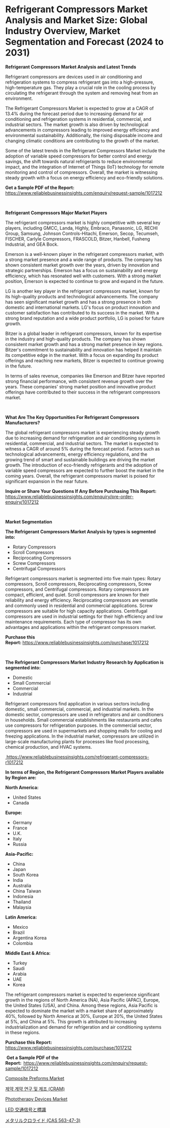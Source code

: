 <p><h1>Refrigerant Compressors Market Analysis and Market Size: Global Industry Overview, Market Segmentation and Forecast (2024 to 2031)</h1></p><p><strong>Refrigerant Compressors Market Analysis and Latest Trends</strong></p>
<p><p>Refrigerant compressors are devices used in air conditioning and refrigeration systems to compress refrigerant gas into a high-pressure, high-temperature gas. They play a crucial role in the cooling process by circulating the refrigerant through the system and removing heat from an environment.</p><p>The Refrigerant Compressors Market is expected to grow at a CAGR of 13.4% during the forecast period due to increasing demand for air conditioning and refrigeration systems in residential, commercial, and industrial sectors. The market growth is also driven by technological advancements in compressors leading to improved energy efficiency and environmental sustainability. Additionally, the rising disposable income and changing climatic conditions are contributing to the growth of the market.</p><p>Some of the latest trends in the Refrigerant Compressors Market include the adoption of variable speed compressors for better control and energy savings, the shift towards natural refrigerants to reduce environmental impact, and the integration of Internet of Things (IoT) technology for remote monitoring and control of compressors. Overall, the market is witnessing steady growth with a focus on energy efficiency and eco-friendly solutions.</p></p>
<p><strong>Get a Sample PDF of the Report:&nbsp;</strong> <a href="https://www.reliablebusinessinsights.com/enquiry/request-sample/1017212">https://www.reliablebusinessinsights.com/enquiry/request-sample/1017212</a></p>
<p>&nbsp;</p>
<p><strong>Refrigerant Compressors Major Market Players</strong></p>
<p><p>The refrigerant compressors market is highly competitive with several key players, including GMCC, Landa, Highly, Embraco, Panasonic, LG, RECHI Group, Samsung, Johnson Controls-Hitachi, Emerson, Secop, Tecumseh, FISCHER, Carlyle Compressors, FRASCOLD, Bitzer, Hanbell, Fusheng Industrial, and GEA Bock.</p><p>Emerson is a well-known player in the refrigerant compressors market, with a strong market presence and a wide range of products. The company has shown consistent market growth over the years, driven by innovation and strategic partnerships. Emerson has a focus on sustainability and energy efficiency, which has resonated well with customers. With a strong market position, Emerson is expected to continue to grow and expand in the future.</p><p>LG is another key player in the refrigerant compressors market, known for its high-quality products and technological advancements. The company has seen significant market growth and has a strong presence in both domestic and international markets. LG's focus on product innovation and customer satisfaction has contributed to its success in the market. With a strong brand reputation and a wide product portfolio, LG is poised for future growth.</p><p>Bitzer is a global leader in refrigerant compressors, known for its expertise in the industry and high-quality products. The company has shown consistent market growth and has a strong market presence in key regions. Bitzer's commitment to sustainability and innovation has helped it maintain its competitive edge in the market. With a focus on expanding its product offerings and reaching new markets, Bitzer is expected to continue growing in the future.</p><p>In terms of sales revenue, companies like Emerson and Bitzer have reported strong financial performance, with consistent revenue growth over the years. These companies' strong market position and innovative product offerings have contributed to their success in the refrigerant compressors market.</p></p>
<p>&nbsp;</p>
<p><strong>What Are The Key Opportunities For Refrigerant Compressors Manufacturers?</strong></p>
<p><p>The global refrigerant compressors market is experiencing steady growth due to increasing demand for refrigeration and air conditioning systems in residential, commercial, and industrial sectors. The market is expected to witness a CAGR of around 5% during the forecast period. Factors such as technological advancements, energy efficiency regulations, and the growing trend of smart and sustainable buildings are driving the market growth. The introduction of eco-friendly refrigerants and the adoption of variable speed compressors are expected to further boost the market in the coming years. Overall, the refrigerant compressors market is poised for significant expansion in the near future.</p></p>
<p><strong>Inquire or Share Your Questions If Any Before Purchasing This Report:</strong> <a href="https://www.reliablebusinessinsights.com/enquiry/pre-order-enquiry/1017212">https://www.reliablebusinessinsights.com/enquiry/pre-order-enquiry/1017212</a></p>
<p>&nbsp;</p>
<p><strong>Market Segmentation</strong></p>
<p><strong>The Refrigerant Compressors Market Analysis by types is segmented into:</strong></p>
<p><ul><li>Rotary Compressors</li><li>Scroll Compressors</li><li>Reciprocating Compressors</li><li>Screw Compressors</li><li>Centrifugal Compressors</li></ul></p>
<p><p>Refrigerant compressors market is segmented into five main types: Rotary compressors, Scroll compressors, Reciprocating compressors, Screw compressors, and Centrifugal compressors. Rotary compressors are compact, efficient, and quiet. Scroll compressors are known for their reliability and energy efficiency. Reciprocating compressors are versatile and commonly used in residential and commercial applications. Screw compressors are suitable for high capacity applications. Centrifugal compressors are used in industrial settings for their high efficiency and low maintenance requirements. Each type of compressor has its own advantages and applications within the refrigerant compressors market.</p></p>
<p><strong>Purchase this Report:&nbsp;</strong><a href="https://www.reliablebusinessinsights.com/purchase/1017212">https://www.reliablebusinessinsights.com/purchase/1017212</a></p>
<p>&nbsp;</p>
<p><strong>The Refrigerant Compressors Market Industry Research by Application is segmented into:</strong></p>
<p><ul><li>Domestic</li><li>Small Commercial</li><li>Commercial</li><li>Industrial</li></ul></p>
<p><p>Refrigerant compressors find application in various sectors including domestic, small commercial, commercial, and industrial markets. In the domestic sector, compressors are used in refrigerators and air conditioners in households. Small commercial establishments like restaurants and cafes use compressors for refrigeration purposes. In the commercial sector, compressors are used in supermarkets and shopping malls for cooling and freezing applications. In the industrial market, compressors are utilized in large-scale manufacturing plants for processes like food processing, chemical production, and HVAC systems.</p></p>
<p><a href="https://www.reliablebusinessinsights.com/refrigerant-compressors-r1017212">&nbsp;https://www.reliablebusinessinsights.com/refrigerant-compressors-r1017212</a></p>
<p><strong>In terms of Region, the Refrigerant Compressors Market Players available by Region are:</strong></p>
<p>
    <p> <strong> North America: </strong>
        <ul>
            <li>United States</li>
            <li>Canada</li>
        </ul>
        </p> 
    <p> <strong> Europe: </strong>
        <ul>
            <li>Germany</li>
            <li>France</li>
            <li>U.K.</li>
            <li>Italy</li>
            <li>Russia</li>
        </ul>
        </p> 
    <p> <strong> Asia-Pacific: </strong>
        <ul>
            <li>China</li>
            <li>Japan</li>
            <li>South Korea</li>
            <li>India</li>
            <li>Australia</li>
            <li>China Taiwan</li>
            <li>Indonesia</li>
            <li>Thailand</li>
            <li>Malaysia</li>
        </ul>
        </p> 
    <p> <strong> Latin America: </strong>
        <ul>
            <li>Mexico</li>
            <li>Brazil</li>
            <li>Argentina Korea</li>
            <li>Colombia</li>
        </ul>
        </p> 
    <p> <strong> Middle East & Africa: </strong>
        <ul>
            <li>Turkey</li>
            <li>Saudi</li>
            <li>Arabia</li>
            <li>UAE</li>
            <li>Korea</li>
        </ul>
    </p>
    </p>
<p><p>The refrigerant compressors market is expected to experience significant growth in the regions of North America (NA), Asia Pacific (APAC), Europe, the United States (USA), and China. Among these regions, Asia Pacific is expected to dominate the market with a market share of approximately 40%, followed by North America at 30%, Europe at 20%, the United States at 5%, and China at 5%. This growth is attributed to increasing industrialization and demand for refrigeration and air conditioning systems in these regions.</p></p>
<p><strong>Purchase this Report: </strong><a href="https://www.reliablebusinessinsights.com/purchase/1017212">https://www.reliablebusinessinsights.com/purchase/1017212</a></p>
<p>&nbsp;<strong>Get a Sample PDF of the Report:&nbsp;&nbsp;</strong><a href="https://www.reliablebusinessinsights.com/enquiry/request-sample/1017212">https://www.reliablebusinessinsights.com/enquiry/request-sample/1017212</a></p>
<p><strong></strong></p>
<p><p><a href="https://github.com/LaceyZemlak1/Market-Research-Report-List-1/blob/main/composite-preforms-market.md">Composite Preforms Market</a></p><p><a href="https://medium.com/@deborahward03/%EC%A0%9C%EC%95%BD-%EA%B3%84%EC%95%BD-%EC%97%B0%EA%B5%AC-%EB%B0%8F-%EC%A0%9C%EC%A1%B0-cram-%EC%8B%9C%EC%9E%A5-%EC%A1%B0%EC%82%AC-%EB%B3%B4%EA%B3%A0%EC%84%9C-2024%EB%85%84%EB%B6%80%ED%84%B0-2031%EB%85%84%EA%B9%8C%EC%A7%80%EC%9D%98-%EC%97%AD%EC%82%AC-%EB%B0%8F-%EC%98%88%EC%B8%A1-22e3e80bf8e2">제약 계약 연구 및 제조 (CRAM)</a></p><p><a href="https://github.com/MyrtisWest1/Market-Research-Report-List-1/blob/main/phototherapy-devices-market.md">Phototherapy Devices Market</a></p><p><a href="https://github.com/deonnorth8/Market-Research-Report-List-1/blob/main/721419487362.md">LED 交通信号と標識</a></p><p><a href="https://github.com/LizaHeller2023/Market-Research-Report-List-1/blob/main/810933687363.md">メタリルクロライド (CAS 563-47-3)</a></p></p>